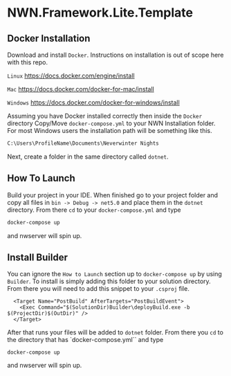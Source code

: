 # NWN.Framework.Lite.Template

## Docker Installation

Download and install `Docker`. Instructions on installation is out of scope here with this repo.

`Linux`
<https://docs.docker.com/engine/install>

`Mac`
<https://docs.docker.com/docker-for-mac/install>

`Windows`
<https://docs.docker.com/docker-for-windows/install>

Assuming you have Docker installed correctly then inside the `Docker` directory Copy/Move `docker-compose.yml` to your NWN Installation folder. For most Windows users the installation path will be something like this.

```sh
C:\Users\ProfileName\Documents\Neverwinter Nights
```

Next, create a folder in the same directory called `dotnet`.

## How To Launch

Build your project in your IDE. When finished go to your project folder and copy all files in `bin -> Debug -> net5.0` and place them in the `dotnet` directory. From there `cd` to your `docker-compose.yml` and type

```sh
docker-compose up
```

and nwserver will spin up.

## Install Builder

You can ignore the `How to Launch` section up to `docker-compose up` by using `Builder`. To install is simply 
adding this folder to your solution directory. From there you will need to add this snippet to your `.csproj` file.
```
  <Target Name="PostBuild" AfterTargets="PostBuildEvent">
    <Exec Command="$(SolutionDir)Builder\deployBuild.exe -b $(ProjectDir)$(OutDir)" />
  </Target>
``` 
After that runs your files will be added to `dotnet` folder. From there you `cd` to the directory that has `docker-compose.yml``
and type
```
docker-compose up
```
and nwserver will spin up.